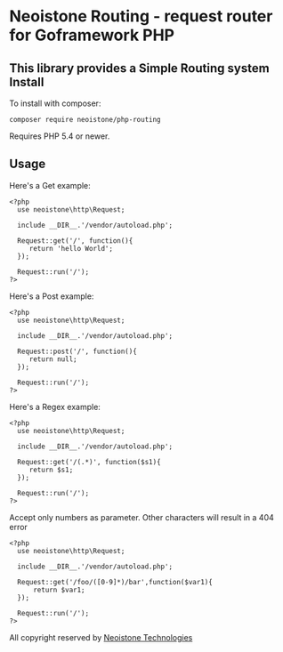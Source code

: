 Neoistone Routing - request router for Goframework PHP
=======================================

This library provides a Simple Routing system
Install
-------

To install with composer:

```
composer require neoistone/php-routing
```

Requires PHP 5.4 or newer.

Usage
-----

Here's a Get example:

```
<?php
  use neoistone\http\Request;
  
  include __DIR__.'/vendor/autoload.php';
 
  Request::get('/', function(){
     return 'hello World';
  });
  
  Request::run('/');
?>
```

Here's a Post example:
```
<?php
  use neoistone\http\Request;
  
  include __DIR__.'/vendor/autoload.php';

  Request::post('/', function(){
     return null;
  });
  
  Request::run('/');
?>
```

Here's a Regex example:
```
<?php
  use neoistone\http\Request;
  
  include __DIR__.'/vendor/autoload.php';

  Request::get('/(.*)', function($s1){
     return $s1;
  }); 
  
  Request::run('/');
?>
```


Accept only numbers as parameter. Other characters will result in a 404 error
```
<?php
  use neoistone\http\Request;
  
  include __DIR__.'/vendor/autoload.php';

  Request::get('/foo/([0-9]*)/bar',function($var1){
      return $var1;
  });
  
  Request::run('/');
?>
```

All copyright reserved by [Neoistone Technologies][neoistone]

[neoistone]: https://neoistone.com
